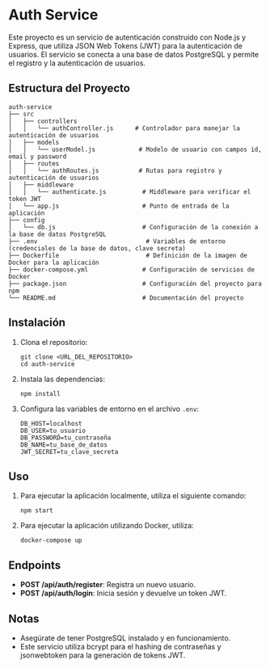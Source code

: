 # Auth Service

Este proyecto es un servicio de autenticación construido con Node.js y Express, que utiliza JSON Web Tokens (JWT) para la autenticación de usuarios. El servicio se conecta a una base de datos PostgreSQL y permite el registro y la autenticación de usuarios.

## Estructura del Proyecto

```
auth-service
├── src
│   ├── controllers
│   │   └── authController.js      # Controlador para manejar la autenticación de usuarios
│   ├── models
│   │   └── userModel.js            # Modelo de usuario con campos id, email y password
│   ├── routes
│   │   └── authRoutes.js           # Rutas para registro y autenticación de usuarios
│   ├── middleware
│   │   └── authenticate.js          # Middleware para verificar el token JWT
│   └── app.js                       # Punto de entrada de la aplicación
├── config
│   └── db.js                        # Configuración de la conexión a la base de datos PostgreSQL
├── .env                              # Variables de entorno (credenciales de la base de datos, clave secreta)
├── Dockerfile                        # Definición de la imagen de Docker para la aplicación
├── docker-compose.yml               # Configuración de servicios de Docker
├── package.json                     # Configuración del proyecto para npm
└── README.md                        # Documentación del proyecto
```

## Instalación

1. Clona el repositorio:
   ```
   git clone <URL_DEL_REPOSITORIO>
   cd auth-service
   ```

2. Instala las dependencias:
   ```
   npm install
   ```

3. Configura las variables de entorno en el archivo `.env`:
   ```
   DB_HOST=localhost
   DB_USER=tu_usuario
   DB_PASSWORD=tu_contraseña
   DB_NAME=tu_base_de_datos
   JWT_SECRET=tu_clave_secreta
   ```

## Uso

1. Para ejecutar la aplicación localmente, utiliza el siguiente comando:
   ```
   npm start
   ```

2. Para ejecutar la aplicación utilizando Docker, utiliza:
   ```
   docker-compose up
   ```

## Endpoints

- **POST /api/auth/register**: Registra un nuevo usuario.
- **POST /api/auth/login**: Inicia sesión y devuelve un token JWT.

## Notas

- Asegúrate de tener PostgreSQL instalado y en funcionamiento.
- Este servicio utiliza bcrypt para el hashing de contraseñas y jsonwebtoken para la generación de tokens JWT.